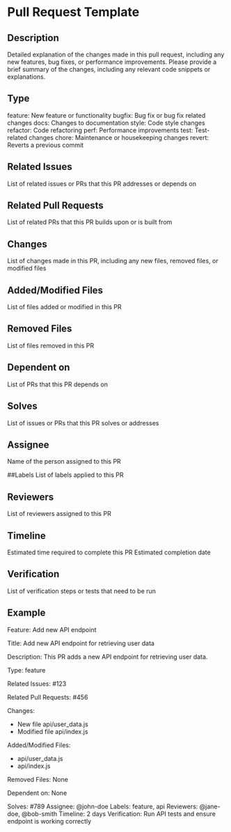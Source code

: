 # Pull Request Template


## Description
Detailed explanation of the changes made in this pull request, including any new features, bug fixes, or performance improvements.
Please provide a brief summary of the changes, including any relevant code snippets or explanations.


## Type
feature: New feature or functionality
bugfix: Bug fix or bug fix related changes
docs: Changes to documentation
style: Code style changes
refactor: Code refactoring
perf: Performance improvements
test: Test-related changes
chore: Maintenance or housekeeping changes
revert: Reverts a previous commit


## Related Issues
List of related issues or PRs that this PR addresses or depends on


## Related Pull Requests
List of related PRs that this PR builds upon or is built from


## Changes
List of changes made in this PR, including any new files, removed files, or modified files


## Added/Modified Files
List of files added or modified in this PR


## Removed Files
List of files removed in this PR


## Dependent on
List of PRs that this PR depends on


## Solves
List of issues or PRs that this PR solves or addresses


## Assignee
Name of the person assigned to this PR


##Labels
List of labels applied to this PR


## Reviewers
List of reviewers assigned to this PR


## Timeline
Estimated time required to complete this PR
Estimated completion date


## Verification
List of verification steps or tests that need to be run


## Example
Feature: Add new API endpoint

Title: Add new API endpoint for retrieving user data

Description: This PR adds a new API endpoint for retrieving user data.

Type: feature

Related Issues: #123

Related Pull Requests: #456

Changes:
+ New file api/user_data.js
+ Modified file api/index.js
  
Added/Modified Files:
+ api/user_data.js
+ api/index.js
  
Removed Files: None

Dependent on: None

Solves: #789
Assignee: @john-doe
Labels: feature, api
Reviewers: @jane-doe, @bob-smith
Timeline: 2 days
Verification: Run API tests and ensure endpoint is working correctly
